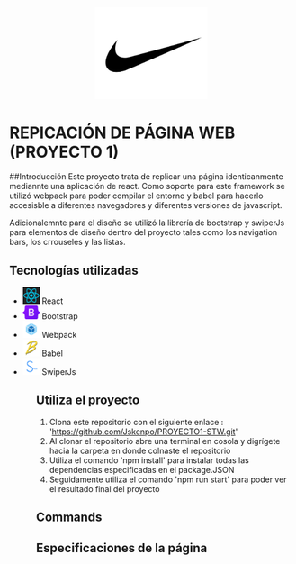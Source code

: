 <p align="center">
    <img src="./src/imas/nike.jpg" alt="Descripción de la imagen" style="width: 200px; height: auto;"/>
</p>

# REPICACIÓN DE PÁGINA WEB (PROYECTO 1)

##Introducción
Este proyecto trata de replicar una página identicanmente mediannte una aplicación de react. Como soporte para este framework se utilizó webpack para poder compilar el entorno y babel para hacerlo accesisble a diferentes navegadores y diferentes versiones de javascript.

Adicionalemnte para el diseño se utilizó la librería de bootstrap y swiperJs para elementos de diseño dentro del proyecto tales como los navigation bars, los crrouseles y las listas.

## Tecnologías utilizadas

<ul>
    <li>
        <img src="./src/imas/react.png" style= "width: 30px; height: auto;"/> React
    </li>
    <li>
        <img src="./src/imas/bootstrap.png" style= "width: 30px; height: auto;"/> Bootstrap
    </li>
    <li>
        <img src="./src/imas/webpack.png" style= "width: 30px; height: auto;"/> Webpack
    </li>
    <li>
        <img src="./src/imas/babel.png" style= "width: 30px; height: auto;"/> Babel
    </li>
    <li>
        <img src="./src/imas/swiper.png" style= "width: 30px; height: auto;"/> SwiperJs
    </li>
<ul>

## Utiliza el proyecto
1. Clona este repositorio con el siguiente enlace : 'https://github.com/Jskenpo/PROYECTO1-STW.git'
    <br>
2. Al clonar el repositorio abre una terminal en cosola y digrígete hacia la carpeta en donde colnaste el repositorio 
    <br>
3. Utiliza el comando 'npm install' para instalar todas las dependencias especificadas en el package.JSON
    <br>
4. Seguidamente utiliza el comando 'npm run start' para poder ver el resultado final del proyecto


## Commands



## Especificaciones de la página

